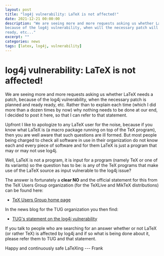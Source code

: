 ```yaml
---
layout: post
title: "log4j vulnerability: LaTeX is not affected!"
date: 2021-12-21 00:00:00
description: "We are seeing more and more requests asking us whether LaTeX needs a patch,
because of the log4j vulnerability, when will the necessary patch will be
ready, etc..."
excerpt: ""
categories: news
tags: [latex, log4j, vulnerability]
---
```


# log4j vulnerability: LaTeX is not affected!

We are seeing more and more requests asking us whether LaTeX needs a
patch, because of the log4j vulnerability, when the necessary patch is
planned and ready ready, etc. Rather than to explain each time (which
I did more than a dozen times by now) why nothing needs to be done at our end, I
decided to post it here, so that I can refer to that statement.

Upfront I like to apologize to any LaTeX user for the noise, because
if you know what LaTeX is (a macro package running on top of the TeX
program), then you are well aware that such questions are ill
formed. But most people being charged to check all software in use in
their organization do not know each and every piece of software and
for them LaTeX is just a program that may or may not use log4j.

Well, LaTeX is not a program, it is input for a program (namely TeX or
one of its variants) so the question has to be: is any of the TeX
programs that make use of the LaTeX source as input vulnerable to the
log4j issue?

The answer is fortunately a **clear NO** and the official statement for this from
the TeX Users Group organization (for the TeXLive and MikTeX
distributions) can be found here:

- [TeX Users Group home page](https://tug.org/)

In the news blog for the TUG organization you then find:

-  [TUG's statement on the log4j vulnerability](https://tug.org/texlive/cve-log4j.html)

If you talk to people who are searching for an answer whether or not
LaTeX (or rather TeX) is affected by log4j and if so what is being
done about it, please refer them to TUG and that statement.



Happy and continuously safe LaTeXing
--- Frank

